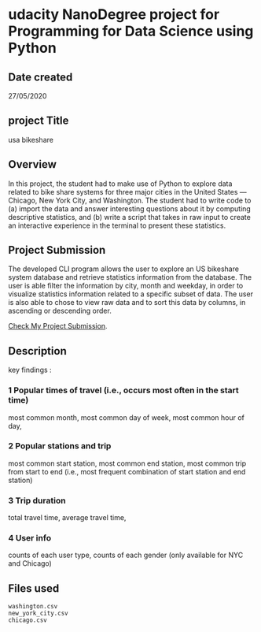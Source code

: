 # udacity NanoDegree project for Programming for Data Science using Python 
## Date created
  27/05/2020
## project Title
  usa bikeshare
## Overview

In this project, the student had to make use of Python to explore data related to bike share systems for three major cities in the United States — Chicago, New York City, and Washington. The student had to write code to (a) import the data and answer interesting questions about it by computing descriptive statistics, and (b) write a script that takes in raw input to create an interactive experience in the terminal to present these statistics.

## Project Submission

The developed CLI program allows the user to explore an US bikeshare system database and retrieve statistics information from the database. The user is able filter the information by city, month and weekday, in order to visualize statistics information related to a specific subset of data. The user is also able to chose to view raw data and to sort this data by columns, in ascending or descending order.

[Check My Project Submission](https://github.com/nikhilyamgarnikar/master/edit/master/README.md).
## Description  
  key findings : 
  
  ### 1 Popular times of travel (i.e., occurs most often in the start time) 
  most common month,
  most common day of week,
  most common hour of day,

  ### 2 Popular stations and trip
  most common start station,
  most common end station,
  most common trip from start to end (i.e., most frequent combination of start station and end station)

  ### 3 Trip duration
  total travel time,
  average travel time,
  
  ### 4 User info
  counts of each user type,
  counts of each gender (only available for NYC and Chicago)
 
 ## Files used 
    washington.csv
    new_york_city.csv
    chicago.csv

  

